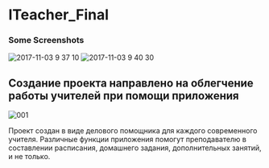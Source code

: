 # ITeacher_Final
### Some Screenshots 
![2017-11-03 9 37 10](https://user-images.githubusercontent.com/24829189/32632216-d0201326-c5b3-11e7-8659-77d7fc3e6906.png)
![2017-11-03 9 40 30](https://user-images.githubusercontent.com/24829189/32632267-02676c3a-c5b4-11e7-8ea7-68c257f13bb9.png)
## Создание проекта направлено на облегчение работы учителей при помощи приложения
![001](https://user-images.githubusercontent.com/24829189/32985347-e3b95f60-ccc9-11e7-98c1-d0793344aa6d.jpeg)

Проект создан в виде делового помощника для каждого современного учителя. Различные функции приложения помогут преподавателю в составлении расписания, домашнего задания, дополнительных занятий, и не только.
